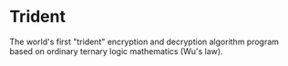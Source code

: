 # Trident
The world's first "trident" encryption and decryption algorithm program based on ordinary ternary logic mathematics (Wu's law).
